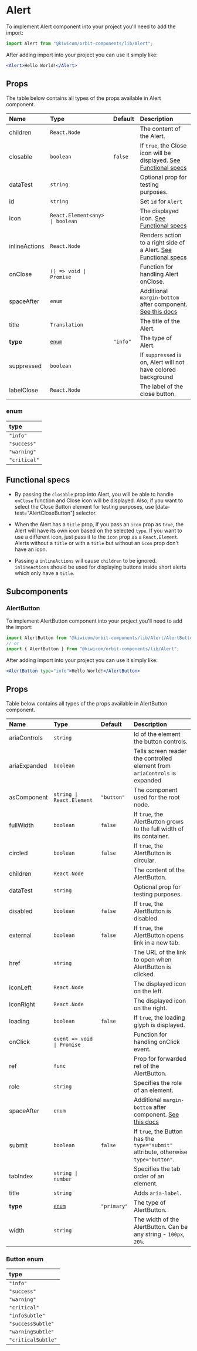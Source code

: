 # Alert

To implement Alert component into your project you'll need to add the import:

```jsx
import Alert from "@kiwicom/orbit-components/lib/Alert";
```

After adding import into your project you can use it simply like:

```jsx
<Alert>Hello World!</Alert>
```

## Props

The table below contains all types of the props available in Alert component.

| Name          | Type                            | Default  | Description                                                                                                                                                    |
| :------------ | :------------------------------ | :------- | :------------------------------------------------------------------------------------------------------------------------------------------------------------- |
| children      | `React.Node`                    |          | The content of the Alert.                                                                                                                                      |
| closable      | `boolean`                       | `false`  | If `true`, the Close icon will be displayed. [See Functional specs](#functional-specs)                                                                         |
| dataTest      | `string`                        |          | Optional prop for testing purposes.                                                                                                                            |
| id            | `string`                        |          | Set `id` for `Alert`                                                                                                                                           |
| icon          | `React.Element<any> \| boolean` |          | The displayed icon. [See Functional specs](#functional-specs)                                                                                                  |
| inlineActions | `React.Node`                    |          | Renders action to a right side of a Alert. [See Functional specs](#functional-specs)                                                                           |
| onClose       | `() => void \| Promise`         |          | Function for handling Alert onClose.                                                                                                                           |
| spaceAfter    | `enum`                          |          | Additional `margin-bottom` after component. [See this docs](https://github.com/kiwicom/orbit/tree/master/packages/orbit-components/src/common/getSpacingToken) |
| title         | `Translation`                   |          | The title of the Alert.                                                                                                                                        |
| **type**      | [`enum`](#enum)                 | `"info"` | The type of Alert.                                                                                                                                             |
| suppressed    | `boolean`                       |          | If `suppressed` is on, Alert will not have colored background                                                                                                  |
| labelClose    | `React.Node`                    |          | The label of the close button.                                                                                                                                 |

### enum

| type         |
| :----------- |
| `"info"`     |
| `"success"`  |
| `"warning"`  |
| `"critical"` |

## Functional specs

- By passing the `closable` prop into Alert, you will be able to handle `onClose` function and Close icon will be displayed. Also, if you want to select the Close Button element for testing purposes, use [data-test="AlertCloseButton"] selector.

- When the Alert has a `title` prop, if you pass an `icon` prop as `true`, the Alert will have its own icon based on the selected `type`. If you want to use a different icon, just pass it to the `icon` prop as a `React.Element`. Alerts without a `title` or with a `title` but without an `icon` prop don't have an icon.

- Passing a `inlineActions` will cause `children` to be ignored. `inlineActions` should be used for displaying buttons inside short alerts which only have a `title`.

## Subcomponents

### AlertButton

To implement AlertButton component into your project you'll need to add the import:

```jsx
import AlertButton from "@kiwicom/orbit-components/lib/Alert/AlertButton";
// or
import { AlertButton } from "@kiwicom/orbit-components/lib/Alert";
```

After adding import into your project you can use it simply like:

```jsx
<AlertButton type="info">Hello World!</AlertButton>
```

## Props

Table below contains all types of the props available in AlertButton component.

| Name         | Type                       | Default     | Description                                                                                                                                                    |
| :----------- | :------------------------- | :---------- | :------------------------------------------------------------------------------------------------------------------------------------------------------------- |
| ariaControls | `string`                   |             | Id of the element the button controls.                                                                                                                         |
| ariaExpanded | `boolean`                  |             | Tells screen reader the controlled element from `ariaControls` is expanded                                                                                     |
| asComponent  | `string \| React.Element`  | `"button"`  | The component used for the root node.                                                                                                                          |
| fullWidth    | `boolean`                  | `false`     | If `true`, the AlertButton grows to the full width of its container.                                                                                           |
| circled      | `boolean`                  | `false`     | If `true`, the AlertButton is circular.                                                                                                                        |
| children     | `React.Node`               |             | The content of the AlertButton.                                                                                                                                |
| dataTest     | `string`                   |             | Optional prop for testing purposes.                                                                                                                            |
| disabled     | `boolean`                  | `false`     | If `true`, the AlertButton is disabled.                                                                                                                        |
| external     | `boolean`                  | `false`     | If `true`, the AlertButton opens link in a new tab.                                                                                                            |
| href         | `string`                   |             | The URL of the link to open when AlertButton is clicked.                                                                                                       |
| iconLeft     | `React.Node`               |             | The displayed icon on the left.                                                                                                                                |
| iconRight    | `React.Node`               |             | The displayed icon on the right.                                                                                                                               |
| loading      | `boolean`                  | `false`     | If `true`, the loading glyph is displayed.                                                                                                                     |
| onClick      | `event => void \| Promise` |             | Function for handling onClick event.                                                                                                                           |
| ref          | `func`                     |             | Prop for forwarded ref of the AlertButton.                                                                                                                     |
| role         | `string`                   |             | Specifies the role of an element.                                                                                                                              |
| spaceAfter   | `enum`                     |             | Additional `margin-bottom` after component. [See this docs](https://github.com/kiwicom/orbit/tree/master/packages/orbit-components/src/common/getSpacingToken) |
| submit       | `boolean`                  | `false`     | If `true`, the Button has the `type="submit"` attribute, otherwise `type="button"`.                                                                            |
| tabIndex     | `string \| number`         |             | Specifies the tab order of an element.                                                                                                                         |
| title        | `string`                   |             | Adds `aria-label`.                                                                                                                                             |
| **type**     | [`enum`](#button-enum)     | `"primary"` | The type of AlertButton.                                                                                                                                       |
| width        | `string`                   |             | The width of the AlertButton. Can be any string - `100px`, `20%`.                                                                                              |

### Button enum

| type               |
| :----------------- |
| `"info"`           |
| `"success"`        |
| `"warning"`        |
| `"critical"`       |
| `"infoSubtle"`     |
| `"successSubtle"`  |
| `"warningSubtle"`  |
| `"criticalSubtle"` |
